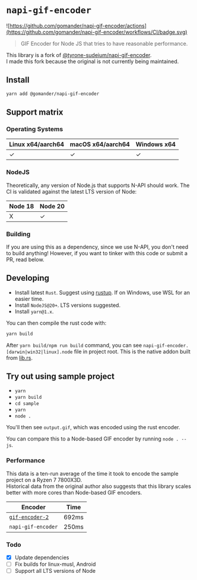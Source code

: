 # `napi-gif-encoder`

![https://github.com/gomander/napi-gif-encoder/actions](https://github.com/gomander/napi-gif-encoder/workflows/CI/badge.svg)

> GIF Encoder for Node JS that tries to have reasonable performance.

This library is a fork of [@tyrone-sudeium/napi-gif-encoder](https://github.com/tyrone-sudeium/napi-gif-encoder).  
I made this fork because the original is not currently being maintained.

## Install

```sh
yarn add @gomander/napi-gif-encoder
```

## Support matrix

### Operating Systems

| Linux x64/aarch64 | macOS x64/aarch64 | Windows x64 |
| ----------------- | ----------------- | ----------- |
| ✓                 | ✓                 | ✓           |

### NodeJS

Theoretically, any version of Node.js that supports N-API should work. The CI
is validated against the latest LTS version of Node:

| Node 18 | Node 20 |
| ------- | ------- |
| X       | ✓       |

### Building

If you are using this as a dependency, since we use N-API, you don't
need to build anything! However, if you want to tinker with this code
or submit a PR, read below.

## Developing

- Install latest `Rust`. Suggest using [rustup](https://rustup.rs/). If on Windows, use WSL for an easier time.
- Install `NodeJS@20+`. LTS versions suggested.
- Install `yarn@1.x`.

You can then compile the rust code with:

```sh
yarn build
```

After `yarn build/npm run build` command, you can see
`napi-gif-encoder.[darwin|win32|linux].node` file in project root.
This is the native addon built from [lib.rs](./src/lib.rs).

## Try out using sample project

- `yarn`
- `yarn build`
- `cd sample`
- `yarn`
- `node .`

You'll then see `output.gif`, which was encoded using the rust encoder.

You can compare this to a Node-based GIF encoder by running `node . --js`.

### Performance

This data is a ten-run average of the time it took to encode the sample project on a Ryzen 7 7800X3D.  
Historical data from the original author also suggests that this library scales better with more cores than Node-based GIF encoders.

| Encoder                                                         | Time  |
| --------------------------------------------------------------- | ----- |
| [`gif-encoder-2`](https://github.com/benjaminadk/gif-encoder-2) | 692ms |
| `napi-gif-encoder`                                              | 250ms |

### Todo

- [x] Update dependencies
- [ ] Fix builds for linux-musl, Android
- [ ] Support all LTS versions of Node

